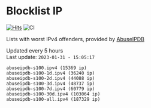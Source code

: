 # Blocklist IP

[![Hits](https://hits.seeyoufarm.com/api/count/incr/badge.svg?url=https%3A%2F%2Fgithub.com%2Fborestad%2Fblocklist-ip%2F&count_bg=%2379C83D&title_bg=%23555555&icon=&icon_color=%23E7E7E7&title=hits&edge_flat=false)](https://hits.seeyoufarm.com)  ![CI](https://img.shields.io/github/workflow/status/borestad/blocklist-ip/CI?style=flat-square)

Lists with worst IPv4 offenders, provided by [AbuseIPDB](https://www.abuseipdb.com/)

<!-- FOOTER-PLACEHOLDER -->
Updated every 5 hours<br>
Last update: `2023-01-31 - 15:05:17`
```
abuseipdb-s100.ipv4 (15369 ip)
abuseipdb-s100-1d.ipv4 (36240 ip)
abuseipdb-s100-2d.ipv4 (44088 ip)
abuseipdb-s100-3d.ipv4 (48737 ip)
abuseipdb-s100-7d.ipv4 (60779 ip)
abuseipdb-s100-30d.ipv4 (103064 ip)
abuseipdb-s100-all.ipv4 (187329 ip)
```
